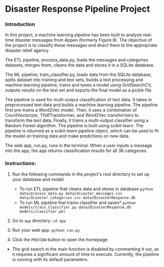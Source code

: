 # Disaster Response Pipeline Project

### Introduction
In this project, a machine learning pipeline has been built to analyze real-time disaster messages from Appen (formerly Figure 8). The objective of the project is to classify these messages and direct them to the appropriate disaster relief agency. 

The ETL pipeline, process_data.py, loads the messages and categories datasets, merges them, cleans the data and stores it in a SQLite database.

The ML pipeline, train_classifier.py, loads data from the SQLite database, splits dataset into training and test sets, builds a text processing and machine learning pipeline, trains and tunes a model using GridSearchCV, outputs results on the test set and exports the final model as a pickle file.

The pipeline is used for multi-output classification of text data. It takes in preprocessed text data and builds a machine learning pipeline. The pipeline first pre-trains a Word2Vec model. Then, it uses a combination of CountVectorizer, TfidfTransformer, and Word2Vec transformers to transform the text data. Finally, it trains a multi-output classifier using a Random Forest algorithm.
The pipeline is built using scikit-learn. The pipeline is returned as a scikit-learn pipeline object, which can be used to fit the model on training data and make predictions on new data.

The web app, run.py, runs in the terminal. When a user inputs a message into the app, the app returns classification results for all 36 categories.

### Instructions:
1. Run the following commands in the project's root directory to set up your database and model.

    - To run ETL pipeline that cleans data and stores in database
        `python data/process_data.py data/disaster_messages.csv data/disaster_categories.csv data/DisasterResponse.db`
    - To run ML pipeline that trains classifier and saves*
        `python models/train_classifier.py data/DisasterResponse.db models/classifier.pkl`

2. Go to `app` directory: `cd app`

3. Run your web app: `python run.py`

4. Click the `PREVIEW` button to open the homepage

* The grid search in the main function is disabled by commenting it out, as it requires a significant amount of time to execute. Currently, the pipeline is running with its default parameters. 